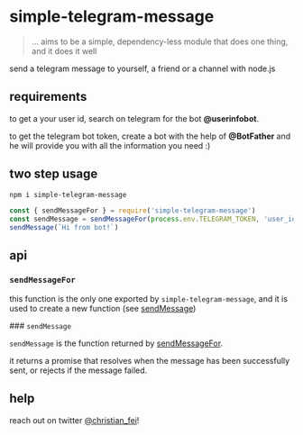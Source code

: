 # simple-telegram-message

> … aims to be a simple, dependency-less module that does one thing, and it does it well

send a telegram message to yourself, a friend or a channel with node.js


## requirements

to get a your user id, search on telegram for the bot **@userinfobot**.

to get the telegram bot token, create a bot with the help of **@BotFather** and he will provide you with all the information you need :)


## two step usage

```sh
npm i simple-telegram-message
```

```js
const { sendMessageFor } = require('simple-telegram-message')
const sendMessage = sendMessageFor(process.env.TELEGRAM_TOKEN, 'user_id|channel_id')
sendMessage(`Hi from bot!`)
```

## api

### `sendMessageFor`

this function is the only one exported by `simple-telegram-message`, and it is used to create a new function (see [sendMessage](#send-message))

### `sendMessage`

`sendMessage` is the function returned by [sendMessageFor](#send-message-for).

it returns a promise that resolves when the message has been successfully sent, or rejects if the message failed.


## help

reach out on twitter [@christian_fei](https://twitter.com/christian_fei/)!
